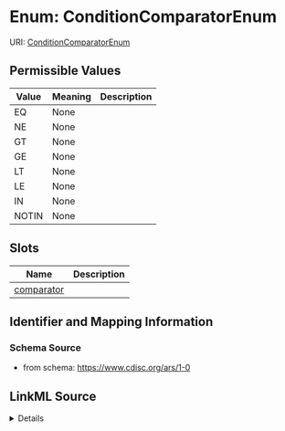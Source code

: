 # Enum: ConditionComparatorEnum



URI: [ConditionComparatorEnum](ConditionComparatorEnum)

## Permissible Values

| Value | Meaning | Description |
| --- | --- | --- |
| EQ | None |  |
| NE | None |  |
| GT | None |  |
| GE | None |  |
| LT | None |  |
| LE | None |  |
| IN | None |  |
| NOTIN | None |  |




## Slots

| Name | Description |
| ---  | --- |
| [comparator](comparator.md) |  |






## Identifier and Mapping Information







### Schema Source


* from schema: https://www.cdisc.org/ars/1-0




## LinkML Source

<details>
```yaml
name: ConditionComparatorEnum
from_schema: https://www.cdisc.org/ars/1-0
rank: 1000
permissible_values:
  EQ:
    text: EQ
  NE:
    text: NE
  GT:
    text: GT
  GE:
    text: GE
  LT:
    text: LT
  LE:
    text: LE
  IN:
    text: IN
  NOTIN:
    text: NOTIN

```
</details>
